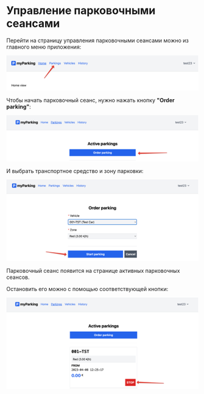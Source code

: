 # Управление парковочными сеансами

Перейти на страницу управления парковочными сеансами можно из главного меню приложения:

![](img/01.png)

Чтобы начать парковочный сеанс, нужно нажать кнопку **"Order parking"**:

![](img/02.png)

И выбрать транспортное средство и зону парковки:

![](img/03.png)

Парковочный сеанс появится на странице активных парковочных сеансов.

Остановить его можно с помощью соответствующей кнопки:

![](img/04.png)



